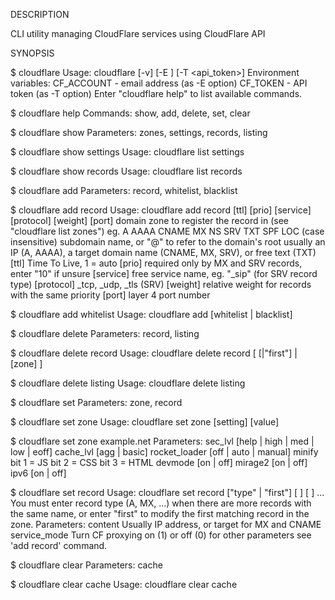   DESCRIPTION

CLI utility managing CloudFlare services using CloudFlare API


  SYNOPSIS

$ cloudflare 
Usage: cloudflare [-v] [-E <email>] [-T <api_token>] <command> <parameters>
Environment variables:
 CF_ACCOUNT  -  email address (as -E option)
 CF_TOKEN    -  API token (as -T option)
Enter "cloudflare help" to list available commands.

$ cloudflare help
Commands:
   show, add, delete, set, clear

$ cloudflare show
Parameters:
   zones, settings, records, listing

$ cloudflare show settings
Usage: cloudflare list settings <zone>

$ cloudflare show records
Usage: cloudflare list records <zone>

$ cloudflare add
Parameters:
   record, whitelist, blacklist

$ cloudflare add record
Usage: cloudflare add record <zone> <type> <name> <content> [ttl] [prio] [service] [protocol] [weight] [port]
   <zone>      domain zone to register the record in (see "cloudflare list zones")
   <type>      eg. A AAAA CNAME MX NS SRV TXT SPF LOC (case insensitive)
   <name>      subdomain name, or "@" to refer to the domain's root
   <content>   usually an IP (A, AAAA), a target domain name (CNAME, MX, SRV), or free text (TXT)
   [ttl]       Time To Live, 1 = auto
   [prio]      required only by MX and SRV records, enter "10" if unsure
   [service]   free service name, eg. "_sip" (for SRV record type)
   [protocol]  _tcp, _udp, _tls (SRV)
   [weight]    relative weight for records with the same priority
   [port]      layer 4 port number

$ cloudflare add whitelist
Usage: cloudflare add [whitelist | blacklist] <IP>

$ cloudflare delete
Parameters:
   record, listing

$ cloudflare delete record
Usage: cloudflare delete record [<record-name> [<type>|"first"] | [zone] <record-id>]

$ cloudflare delete listing
Usage: cloudflare delete listing <IP>

$ cloudflare set
Parameters:
   zone, record

$ cloudflare set zone
Usage: cloudflare set zone <zone> [setting] [value]

$ cloudflare set zone example.net
Parameters:
   sec_lvl [help | high | med | low | eoff]
   cache_lvl [agg | basic]
   rocket_loader [off | auto | manual]
   minify <bitmask>
       bit 1 = JS
       bit 2 = CSS
       bit 3 = HTML
   devmode [on | off]
   mirage2 [on | off]
   ipv6 [on | off]
         
$ cloudflare set record
Usage: cloudflare set record <record> ["type" <type> | "first"] [<parameter> <value>] [<parameter> <value>] ...
You must enter record type (A, MX, ...) when there are more records with the same name, or enter "first" to modify the first matching record in the zone.
Parameters:
  content        Usually IP address, or target for MX and CNAME
  service_mode   Turn CF proxying on (1) or off (0)
  for other parameters see 'add record' command.

$ cloudflare clear
Parameters:
   cache

$ cloudflare clear cache
Usage: cloudflare clear cache <zone>

